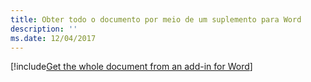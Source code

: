 ```yaml
---
title: Obter todo o documento por meio de um suplemento para Word
description: ''
ms.date: 12/04/2017
---
```


[!include[Get the whole document from an add-in for Word](../includes/file-get-the-whole-document-from-an-add-in-for-powerpoint-or-word.md)]